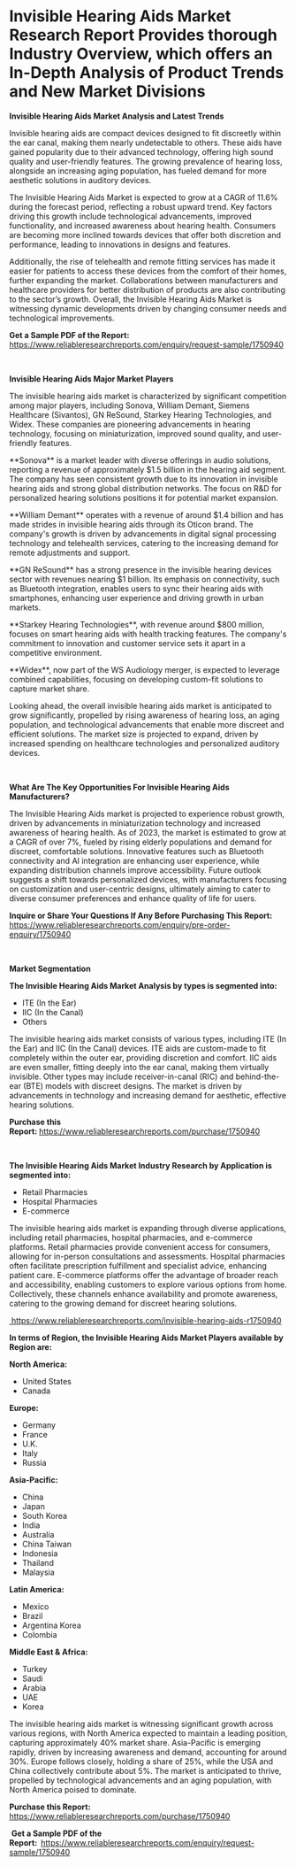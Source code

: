 <p><h1>Invisible Hearing Aids Market Research Report Provides thorough Industry Overview, which offers an In-Depth Analysis of Product Trends and New Market Divisions</h1></p><p><strong>Invisible Hearing Aids Market Analysis and Latest Trends</strong></p>
<p><p>Invisible hearing aids are compact devices designed to fit discreetly within the ear canal, making them nearly undetectable to others. These aids have gained popularity due to their advanced technology, offering high sound quality and user-friendly features. The growing prevalence of hearing loss, alongside an increasing aging population, has fueled demand for more aesthetic solutions in auditory devices.</p><p>The Invisible Hearing Aids Market is expected to grow at a CAGR of 11.6% during the forecast period, reflecting a robust upward trend. Key factors driving this growth include technological advancements, improved functionality, and increased awareness about hearing health. Consumers are becoming more inclined towards devices that offer both discretion and performance, leading to innovations in designs and features. </p><p>Additionally, the rise of telehealth and remote fitting services has made it easier for patients to access these devices from the comfort of their homes, further expanding the market. Collaborations between manufacturers and healthcare providers for better distribution of products are also contributing to the sector’s growth. Overall, the Invisible Hearing Aids Market is witnessing dynamic developments driven by changing consumer needs and technological improvements.</p></p>
<p><strong>Get a Sample PDF of the Report:&nbsp;</strong> <a href="https://www.reliableresearchreports.com/enquiry/request-sample/1750940?utm_campaign=3003&utm_medium=2&utm_source=Github&utm_content=ia&utm_term=13042025&utm_id=invisible-hearing-aids">https://www.reliableresearchreports.com/enquiry/request-sample/1750940</a></p>
<p>&nbsp;</p>
<p><strong>Invisible Hearing Aids Major Market Players</strong></p>
<p><p>The invisible hearing aids market is characterized by significant competition among major players, including Sonova, William Demant, Siemens Healthcare (Sivantos), GN ReSound, Starkey Hearing Technologies, and Widex. These companies are pioneering advancements in hearing technology, focusing on miniaturization, improved sound quality, and user-friendly features.</p><p>**Sonova** is a market leader with diverse offerings in audio solutions, reporting a revenue of approximately $1.5 billion in the hearing aid segment. The company has seen consistent growth due to its innovation in invisible hearing aids and strong global distribution networks. The focus on R&D for personalized hearing solutions positions it for potential market expansion.</p><p>**William Demant** operates with a revenue of around $1.4 billion and has made strides in invisible hearing aids through its Oticon brand. The company's growth is driven by advancements in digital signal processing technology and telehealth services, catering to the increasing demand for remote adjustments and support.</p><p>**GN ReSound** has a strong presence in the invisible hearing devices sector with revenues nearing $1 billion. Its emphasis on connectivity, such as Bluetooth integration, enables users to sync their hearing aids with smartphones, enhancing user experience and driving growth in urban markets.</p><p>**Starkey Hearing Technologies**, with revenue around $800 million, focuses on smart hearing aids with health tracking features. The company's commitment to innovation and customer service sets it apart in a competitive environment.</p><p>**Widex**, now part of the WS Audiology merger, is expected to leverage combined capabilities, focusing on developing custom-fit solutions to capture market share.</p><p>Looking ahead, the overall invisible hearing aids market is anticipated to grow significantly, propelled by rising awareness of hearing loss, an aging population, and technological advancements that enable more discreet and efficient solutions. The market size is projected to expand, driven by increased spending on healthcare technologies and personalized auditory devices.</p></p>
<p>&nbsp;</p>
<p><strong>What Are The Key Opportunities For Invisible Hearing Aids Manufacturers?</strong></p>
<p><p>The Invisible Hearing Aids market is projected to experience robust growth, driven by advancements in miniaturization technology and increased awareness of hearing health. As of 2023, the market is estimated to grow at a CAGR of over 7%, fueled by rising elderly populations and demand for discreet, comfortable solutions. Innovative features such as Bluetooth connectivity and AI integration are enhancing user experience, while expanding distribution channels improve accessibility. Future outlook suggests a shift towards personalized devices, with manufacturers focusing on customization and user-centric designs, ultimately aiming to cater to diverse consumer preferences and enhance quality of life for users.</p></p>
<p><strong>Inquire or Share Your Questions If Any Before Purchasing This Report:</strong> <a href="https://www.reliableresearchreports.com/enquiry/pre-order-enquiry/1750940?utm_campaign=3003&utm_medium=2&utm_source=Github&utm_content=ia&utm_term=13042025&utm_id=invisible-hearing-aids">https://www.reliableresearchreports.com/enquiry/pre-order-enquiry/1750940</a></p>
<p>&nbsp;</p>
<p><strong>Market Segmentation</strong></p>
<p><strong>The Invisible Hearing Aids Market Analysis by types is segmented into:</strong></p>
<p><ul><li>ITE (In the Ear)</li><li>IIC (In the Canal)</li><li>Others</li></ul></p>
<p><p>The invisible hearing aids market consists of various types, including ITE (In the Ear) and IIC (In the Canal) devices. ITE aids are custom-made to fit completely within the outer ear, providing discretion and comfort. IIC aids are even smaller, fitting deeply into the ear canal, making them virtually invisible. Other types may include receiver-in-canal (RIC) and behind-the-ear (BTE) models with discreet designs. The market is driven by advancements in technology and increasing demand for aesthetic, effective hearing solutions.</p></p>
<p><strong>Purchase this Report:&nbsp;</strong><a href="https://www.reliableresearchreports.com/purchase/1750940?utm_campaign=3003&utm_medium=2&utm_source=Github&utm_content=ia&utm_term=13042025&utm_id=invisible-hearing-aids">https://www.reliableresearchreports.com/purchase/1750940</a></p>
<p>&nbsp;</p>
<p><strong>The Invisible Hearing Aids Market Industry Research by Application is segmented into:</strong></p>
<p><ul><li>Retail Pharmacies</li><li>Hospital Pharmacies</li><li>E-commerce</li></ul></p>
<p><p>The invisible hearing aids market is expanding through diverse applications, including retail pharmacies, hospital pharmacies, and e-commerce platforms. Retail pharmacies provide convenient access for consumers, allowing for in-person consultations and assessments. Hospital pharmacies often facilitate prescription fulfillment and specialist advice, enhancing patient care. E-commerce platforms offer the advantage of broader reach and accessibility, enabling customers to explore various options from home. Collectively, these channels enhance availability and promote awareness, catering to the growing demand for discreet hearing solutions.</p></p>
<p><a href="https://www.reliableresearchreports.com/invisible-hearing-aids-r1750940?utm_campaign=3003&utm_medium=2&utm_source=Github&utm_content=ia&utm_term=13042025&utm_id=invisible-hearing-aids">&nbsp;https://www.reliableresearchreports.com/invisible-hearing-aids-r1750940</a></p>
<p><strong>In terms of Region, the Invisible Hearing Aids Market Players available by Region are:</strong></p>
<p>
    <p> <strong> North America: </strong>
        <ul>
            <li>United States</li>
            <li>Canada</li>
        </ul>
        </p> 
    <p> <strong> Europe: </strong>
        <ul>
            <li>Germany</li>
            <li>France</li>
            <li>U.K.</li>
            <li>Italy</li>
            <li>Russia</li>
        </ul>
        </p> 
    <p> <strong> Asia-Pacific: </strong>
        <ul>
            <li>China</li>
            <li>Japan</li>
            <li>South Korea</li>
            <li>India</li>
            <li>Australia</li>
            <li>China Taiwan</li>
            <li>Indonesia</li>
            <li>Thailand</li>
            <li>Malaysia</li>
        </ul>
        </p> 
    <p> <strong> Latin America: </strong>
        <ul>
            <li>Mexico</li>
            <li>Brazil</li>
            <li>Argentina Korea</li>
            <li>Colombia</li>
        </ul>
        </p> 
    <p> <strong> Middle East & Africa: </strong>
        <ul>
            <li>Turkey</li>
            <li>Saudi</li>
            <li>Arabia</li>
            <li>UAE</li>
            <li>Korea</li>
        </ul>
    </p>
    </p>
<p><p>The invisible hearing aids market is witnessing significant growth across various regions, with North America expected to maintain a leading position, capturing approximately 40% market share. Asia-Pacific is emerging rapidly, driven by increasing awareness and demand, accounting for around 30%. Europe follows closely, holding a share of 25%, while the USA and China collectively contribute about 5%. The market is anticipated to thrive, propelled by technological advancements and an aging population, with North America poised to dominate.</p></p>
<p><strong>Purchase this Report: </strong><a href="https://www.reliableresearchreports.com/purchase/1750940?utm_campaign=3003&utm_medium=2&utm_source=Github&utm_content=ia&utm_term=13042025&utm_id=invisible-hearing-aids">https://www.reliableresearchreports.com/purchase/1750940</a></p>
<p>&nbsp;<strong>Get a Sample PDF of the Report:&nbsp;&nbsp;</strong><a href="https://www.reliableresearchreports.com/enquiry/request-sample/1750940?utm_campaign=3003&utm_medium=2&utm_source=Github&utm_content=ia&utm_term=13042025&utm_id=invisible-hearing-aids">https://www.reliableresearchreports.com/enquiry/request-sample/1750940</a></p>
<p><strong></strong></p>
<p><p></p><p></p><p></p></p>